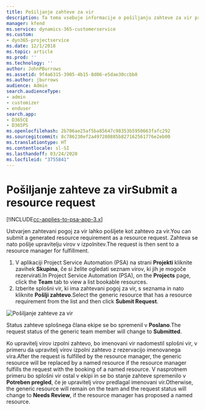 ```yaml
---
title: Pošiljanje zahteve za vir
description: Ta tema vsebuje informacije o pošiljanju zahteve za vir projekta.
manager: kfend
ms.service: dynamics-365-customerservice
ms.custom:
- dyn365-projectservice
ms.date: 12/1/2018
ms.topic: article
ms.prod: ''
ms.technology: ''
author: JohnPBurrows
ms.assetid: 9f4a6315-3905-4b15-8d06-e5dae30ccbb8
ms.author: jburrows
audience: Admin
search.audienceType:
- admin
- customizer
- enduser
search.app:
- D365CE
- D365PS
ms.openlocfilehash: 2b706ae25af5ba85647c98353b5950663fafc292
ms.sourcegitcommit: 8c786230ef2a497280885b827162561776e2eb00
ms.translationtype: HT
ms.contentlocale: sl-SI
ms.lasthandoff: 03/24/2020
ms.locfileid: "3755841"
---
```

# <a name="submit-a-resource-request"></a><span data-ttu-id="bc499-103">Pošiljanje zahteve za vir</span><span class="sxs-lookup"><span data-stu-id="bc499-103">Submit a resource request</span></span>

[!INCLUDE[cc-applies-to-psa-app-3.x](../includes/cc-applies-to-psa-app-3x.md)]

<span data-ttu-id="bc499-104">Ustvarjen zahtevani pogoj za vir lahko pošljete kot zahtevo za vir.</span><span class="sxs-lookup"><span data-stu-id="bc499-104">You can submit a generated resource requirement as a resource request.</span></span> <span data-ttu-id="bc499-105">Zahteva se nato pošlje upravitelju virov v izpolnitev.</span><span class="sxs-lookup"><span data-stu-id="bc499-105">The request is then sent to a resource manager for fulfillment.</span></span>

1. <span data-ttu-id="bc499-106">V aplikaciji Project Service Automation (PSA) na strani **Projekti** kliknite zavihek **Skupina**, če si želite ogledati seznam virov, ki jih je mogoče rezervirati.</span><span class="sxs-lookup"><span data-stu-id="bc499-106">In Project Service Automation (PSA), on the **Projects** page, click the **Team** tab to view a list bookable resources.</span></span> 
2. <span data-ttu-id="bc499-107">Izberite splošni vir, ki ima zahtevani pogoj za vir, s seznama in nato kliknite **Pošlji zahtevo**.</span><span class="sxs-lookup"><span data-stu-id="bc499-107">Select the generic resource that has a resource requirement from the list and then click **Submit Request**.</span></span>

![Pošiljanje zahteve za vir](media/RM-how-to-18.png)

<span data-ttu-id="bc499-109">Status zahteve splošnega člana ekipe se bo spremenil v **Poslano**.</span><span class="sxs-lookup"><span data-stu-id="bc499-109">The request status of the generic team member will change to **Submitted**.</span></span>

<span data-ttu-id="bc499-110">Ko upravitelj virov izpolni zahtevo, bo imenovani vir nadomestil splošni vir, v primeru da upravitelj virov izpolni zahtevo z rezervacijo imenovanega vira.</span><span class="sxs-lookup"><span data-stu-id="bc499-110">After the request is fulfilled by the resource manager, the generic resource will be replaced by a named resource if the resource manager fulfills the request with the booking of a named resource.</span></span> <span data-ttu-id="bc499-111">V nasprotnem primeru bo splošni vir ostal v ekipi in se bo stanje zahteve spremenilo v **Potreben pregled**, če je upravitelj virov predlagal imenovani vir.</span><span class="sxs-lookup"><span data-stu-id="bc499-111">Otherwise, the generic resource will remain on the team and the request status will change to **Needs Review**, if the resource manager has proposed a named resource.</span></span>
